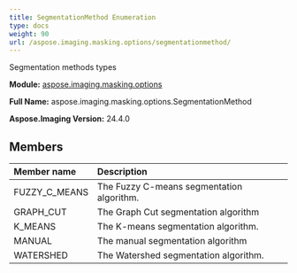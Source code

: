 ```yaml
---
title: SegmentationMethod Enumeration
type: docs
weight: 90
url: /aspose.imaging.masking.options/segmentationmethod/
---
```


Segmentation methods types

**Module:** [aspose.imaging.masking.options](/imaging/python-net/aspose.imaging.masking.options/)

**Full Name:** aspose.imaging.masking.options.SegmentationMethod

**Aspose.Imaging Version:** 24.4.0

## **Members**
| **Member name** | **Description** |
| :- | :- |
| FUZZY_C_MEANS | The Fuzzy C-means segmentation algorithm. |
| GRAPH_CUT | The Graph Cut segmentation algorithm |
| K_MEANS | The K-means segmentation algorithm. |
| MANUAL | The manual segmentation algorithm |
| WATERSHED | The Watershed segmentation algorithm. |
